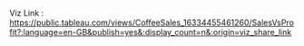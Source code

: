 Viz Link : https://public.tableau.com/views/CoffeeSales_16334455461260/SalesVsProfit?:language=en-GB&publish=yes&:display_count=n&:origin=viz_share_link
